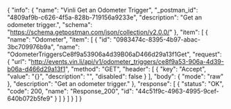 {
  "info": {
    "name": "Vinli Get an Odometer Trigger",
    "_postman_id": "4809af9b-c626-4f5a-828b-719156a9233e",
    "description": "Get an odometer trigger.",
    "schema": "https://schema.getpostman.com/json/collection/v2.0.0/"
  },
  "item": [
    {
      "name": "Odometer",
      "item": [
        {
          "id": "0983474c-8395-4b97-abac-3bc709976b9a",
          "name": "OdometerTriggersCe8f9a53906a4d39B06aD466d29a13f1Get",
          "request": {
            "url": "http://events.vin.li/api/v1/odometer_triggers/ce8f9a53-906a-4d39-b06a-d466d29a13f1",
            "method": "GET",
            "header": [
              {
                "key": "Accept",
                "value": "{}",
                "description": "",
                "disabled": false
              }
            ],
            "body": {
              "mode": "raw"
            },
            "description": "Get an odometer trigger."
          },
          "response": [
            {
              "status": "OK",
              "code": 200,
              "name": "Response_200",
              "id": "44c51f9c-4963-4995-9cef-640b072b5fe9"
            }
          ]
        }
      ]
    }
  ]
}